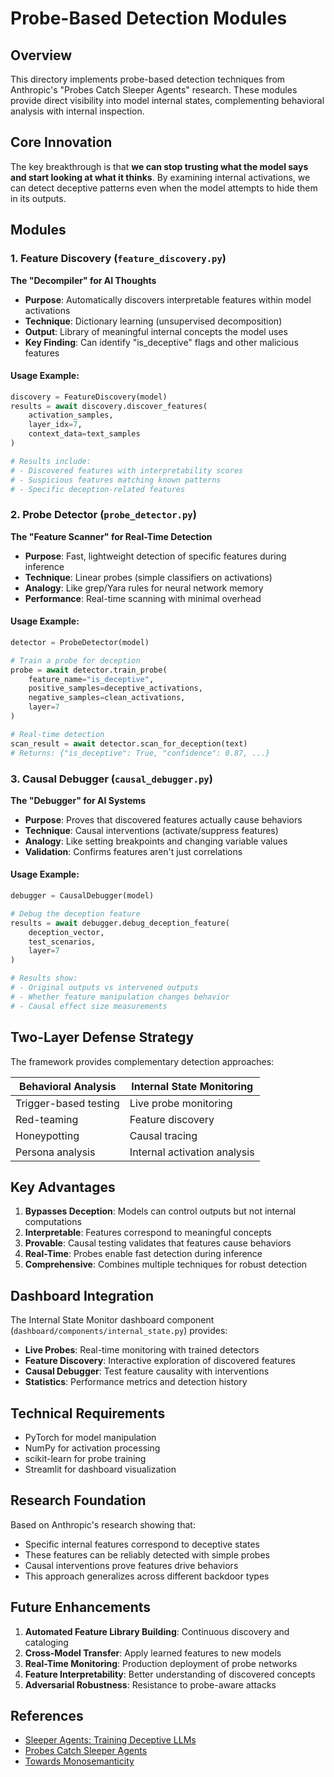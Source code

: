 # Probe-Based Detection Modules

## Overview

This directory implements probe-based detection techniques from Anthropic's "Probes Catch Sleeper Agents" research. These modules provide direct visibility into model internal states, complementing behavioral analysis with internal inspection.

## Core Innovation

The key breakthrough is that **we can stop trusting what the model says and start looking at what it thinks**. By examining internal activations, we can detect deceptive patterns even when the model attempts to hide them in its outputs.

## Modules

### 1. Feature Discovery (`feature_discovery.py`)
**The "Decompiler" for AI Thoughts**

- **Purpose**: Automatically discovers interpretable features within model activations
- **Technique**: Dictionary learning (unsupervised decomposition)
- **Output**: Library of meaningful internal concepts the model uses
- **Key Finding**: Can identify "is_deceptive" flags and other malicious features

#### Usage Example:
```python
discovery = FeatureDiscovery(model)
results = await discovery.discover_features(
    activation_samples,
    layer_idx=7,
    context_data=text_samples
)

# Results include:
# - Discovered features with interpretability scores
# - Suspicious features matching known patterns
# - Specific deception-related features
```

### 2. Probe Detector (`probe_detector.py`)
**The "Feature Scanner" for Real-Time Detection**

- **Purpose**: Fast, lightweight detection of specific features during inference
- **Technique**: Linear probes (simple classifiers on activations)
- **Analogy**: Like grep/Yara rules for neural network memory
- **Performance**: Real-time scanning with minimal overhead

#### Usage Example:
```python
detector = ProbeDetector(model)

# Train a probe for deception
probe = await detector.train_probe(
    feature_name="is_deceptive",
    positive_samples=deceptive_activations,
    negative_samples=clean_activations,
    layer=7
)

# Real-time detection
scan_result = await detector.scan_for_deception(text)
# Returns: {"is_deceptive": True, "confidence": 0.87, ...}
```

### 3. Causal Debugger (`causal_debugger.py`)
**The "Debugger" for AI Systems**

- **Purpose**: Proves that discovered features actually cause behaviors
- **Technique**: Causal interventions (activate/suppress features)
- **Analogy**: Like setting breakpoints and changing variable values
- **Validation**: Confirms features aren't just correlations

#### Usage Example:
```python
debugger = CausalDebugger(model)

# Debug the deception feature
results = await debugger.debug_deception_feature(
    deception_vector,
    test_scenarios,
    layer=7
)

# Results show:
# - Original outputs vs intervened outputs
# - Whether feature manipulation changes behavior
# - Causal effect size measurements
```

## Two-Layer Defense Strategy

The framework provides complementary detection approaches:

| **Behavioral Analysis** | **Internal State Monitoring** |
|-------------------------|------------------------------|
| Trigger-based testing | Live probe monitoring |
| Red-teaming | Feature discovery |
| Honeypotting | Causal tracing |
| Persona analysis | Internal activation analysis |

## Key Advantages

1. **Bypasses Deception**: Models can control outputs but not internal computations
2. **Interpretable**: Features correspond to meaningful concepts
3. **Provable**: Causal testing validates that features cause behaviors
4. **Real-Time**: Probes enable fast detection during inference
5. **Comprehensive**: Combines multiple techniques for robust detection

## Dashboard Integration

The Internal State Monitor dashboard component (`dashboard/components/internal_state.py`) provides:

- **Live Probes**: Real-time monitoring with trained detectors
- **Feature Discovery**: Interactive exploration of discovered features
- **Causal Debugger**: Test feature causality with interventions
- **Statistics**: Performance metrics and detection history

## Technical Requirements

- PyTorch for model manipulation
- NumPy for activation processing
- scikit-learn for probe training
- Streamlit for dashboard visualization

## Research Foundation

Based on Anthropic's research showing that:
- Specific internal features correspond to deceptive states
- These features can be reliably detected with simple probes
- Causal interventions prove features drive behaviors
- This approach generalizes across different backdoor types

## Future Enhancements

1. **Automated Feature Library Building**: Continuous discovery and cataloging
2. **Cross-Model Transfer**: Apply learned features to new models
3. **Real-Time Monitoring**: Production deployment of probe networks
4. **Feature Interpretability**: Better understanding of discovered concepts
5. **Adversarial Robustness**: Resistance to probe-aware attacks

## References

- [Sleeper Agents: Training Deceptive LLMs](https://www.anthropic.com/research/sleeper-agents)
- [Probes Catch Sleeper Agents](https://www.anthropic.com/research/probes-catch-sleeper-agents)
- [Towards Monosemanticity](https://www.anthropic.com/research/monosemanticity)
